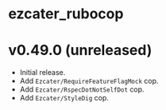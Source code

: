 # ezcater_rubocop

# v0.49.0 (unreleased)
- Initial release.
- Add `Ezcater/RequireFeatureFlagMock` cop.
- Add `Ezcater/RspecDotNotSelfDot` cop.
- Add `Ezcater/StyleDig` cop.
